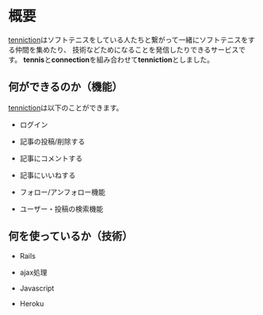 # 概要
[tenniction](https://shrouded-headland-41043.herokuapp.com/)はソフトテニスをしている人たちと繋がって一緒にソフトテニスをする仲間を集めたり、
技術などためになることを発信したりできるサービスです。
**tennis**と**connection**を組み合わせて**tenniction**としました。

## 何ができるのか（機能）
[tenniction](https://shrouded-headland-41043.herokuapp.com/)は以下のことができます。

* ログイン

* 記事の投稿/削除する

* 記事にコメントする

* 記事にいいねする

* フォロー/アンフォロー機能

* ユーザー・投稿の検索機能

## 何を使っているか（技術）
* Rails

* ajax処理

* Javascript

* Heroku